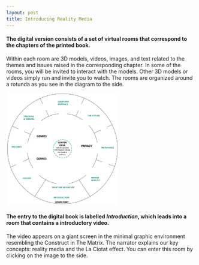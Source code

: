 ```yaml
---
layout: post
title: Introducing Reality Media
---
```


#### The digital version consists of a set of virtual rooms that correspond to the chapters of the printed book.

Within each room are 3D models, videos, images, and text related to the themes and issues raised in the corresponding chapter.
In some of the rooms, you will be invited to interact with the models.
Other 3D models or videos simply run and invite you to watch.
The rooms are organized around a rotunda as you see in the diagram to the side.

<img src="\assets\Rotunda-layout.png" width = "300px" style= "text-align:center">


#### The entry to the digital book is labelled *Introduction*, which leads into a room that contains a introductory video.

The video appears on a giant screen in the minimal graphic environment resembling the Construct in The Matrix. The narrator explains our key concepts: reality media and the La Ciotat effect. You can enter this room by clicking on the image to the side.

